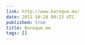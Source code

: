 ```yaml
---
link: http://www.baroque.me/
date: 2011-10-28 00:23 UTC
published: true
title: Baroque.me
tags: []
---
```



